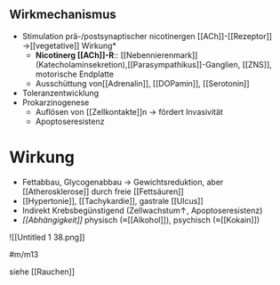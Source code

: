 ---
---
## Wirkmechanismus
- Stimulation prä-/postsynaptischer nicotinergen [[ACh]]-[[Rezeptor]] →[[vegetative]] Wirkung*
	-  **Nicotinerg [[ACh]]-R**:: [[Nebennierenmark]] (Katecholaminsekretion),[[Parasympathikus]]-Ganglien, [[ZNS]], motorische Endplatte
	- Ausschüttung von[[Adrenalin]], [[DOPamin]], [[Serotonin]]
- Toleranzentwicklung
- Prokarzinogenese
	- Auflösen von [[Zellkontakte]]n → fördert Invasivität
	- Apoptoseresistenz
# Wirkung
- Fettabbau, Glycogenabbau → Gewichtsreduktion, aber [[Atherosklerose]] durch freie [[Fettsäuren]]
- [[Hypertonie]], [[Tachykardie]], gastrale [[Ulcus]]
- Indirekt Krebsbegünstigend (Zellwachstum↑, Apoptoseresistenz)
- *[[Abhängigkeit]]* physisch (≈[[Alkohol]]), psychisch (≈[[Kokain]])

![[Untitled 1 38.png]]


#m/m13 

siehe [[Rauchen]]